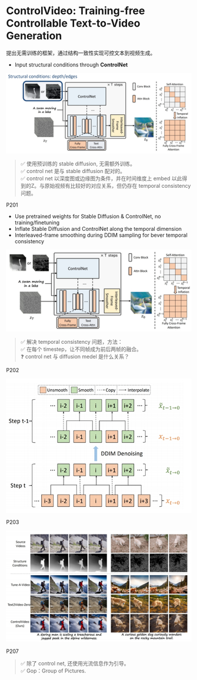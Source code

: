 # ControlVideo: Training-free Controllable Text-to-Video Generation

提出无需训练的框架，通过结构一致性实现可控文本到视频生成。

 - Input structural conditions through **ControlNet**

![](./assets/08-200.png) 

> &#x2705; 使用预训练的 stable diffusion, 无需额外训练。   
> &#x2705; control net 是与 stable diffusion 配对的。   
> &#x2705; control net 以深度图或边缘图为条件，并在时间维度上 embed 以此得到的Z。与原始视频有比较好的对应关系，但仍存在 temporal consistency 问题。   


P201  

 - Use pretrained weights for Stable Diffusion & ControlNet, no training/finetuning   
 - Inflate Stable Diffusion and ControlNet along the temporal dimension   
 - Interleaved-frame smoothing during DDIM sampling for bever temporal consistency    

![](./assets/08-201.png)    

> &#x2705; 解决 temporal consistency 问题，方法：   
> &#x2705; 在每个 timestep，让不同帧成为前后两帧的融合。    
> &#x2753; control net 与 diffusion medel 是什么关系？     


P202   

![](./assets/08-202.png) 

P203   

![](./assets/08-203.png)  

P207    

> &#x2705; 除了 control net, 还使用光流信息作为引导。   
> &#x2705; Gop：Group of Pictures.    